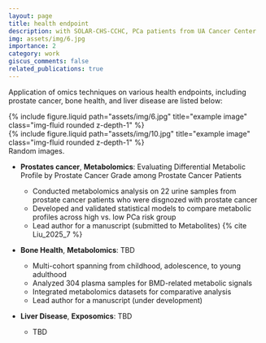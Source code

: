```yaml
---
layout: page
title: health endpoint
description: with SOLAR-CHS-CCHC, PCa patients from UA Cancer Center
img: assets/img/6.jpg
importance: 2
category: work
giscus_comments: false
related_publications: true
---
```


Application of omics techniques on various health endpoints, including prostate cancer, bone health, and liver disease are listed below:

<div class="row justify-content-sm-center">
    <div class="col-sm-8 mt-3 mt-md-0">
        {% include figure.liquid path="assets/img/6.jpg" title="example image" class="img-fluid rounded z-depth-1" %}
    </div>
    <div class="col-sm-4 mt-3 mt-md-0">
        {% include figure.liquid path="assets/img/10.jpg" title="example image" class="img-fluid rounded z-depth-1" %}
    </div>
</div>
<div class="caption">
    Random images.
</div>

- **Prostates cancer**, **Metabolomics**: Evaluating Differential Metabolic Profile by Prostate Cancer Grade among Prostate Cancer Patients
  - Conducted metabolomics analysis on 22 urine samples from prostate cancer patients who were disgnozed with prostate cancer
  - Developed and validated statistical models to compare metabolic profiles across high vs. low PCa risk group
  - Lead author for a manuscript (submitted to Metabolites) {% cite Liu_2025_7 %}

- **Bone Health**, **Metabolomics**: TBD
  - Multi-cohort spanning from childhood, adolescence, to young adulthood
  - Analyzed 304 plasma samples for BMD-related metabolic signals 
  - Integrated metabolomics datasets for comparative analysis
  - Lead author for a manuscript (under development) 

- **Liver Disease**, **Exposomics**: TBD
  - TBD
